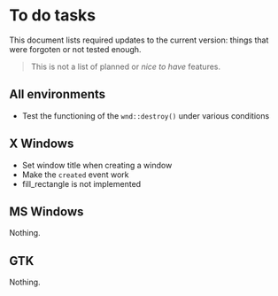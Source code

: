 # To do tasks

This document lists required updates to the current
version: things that were forgoten or not tested enough.
 
 > This is not a list of planned or *nice to have* features.

## All environments

 * Test the functioning of the `wnd::destroy()` under 
   various conditions

## X Windows

 * Set window title when creating a window
 * Make the `created` event work
 * fill_rectangle is not implemented

## MS Windows

Nothing.

## GTK

Nothing.
